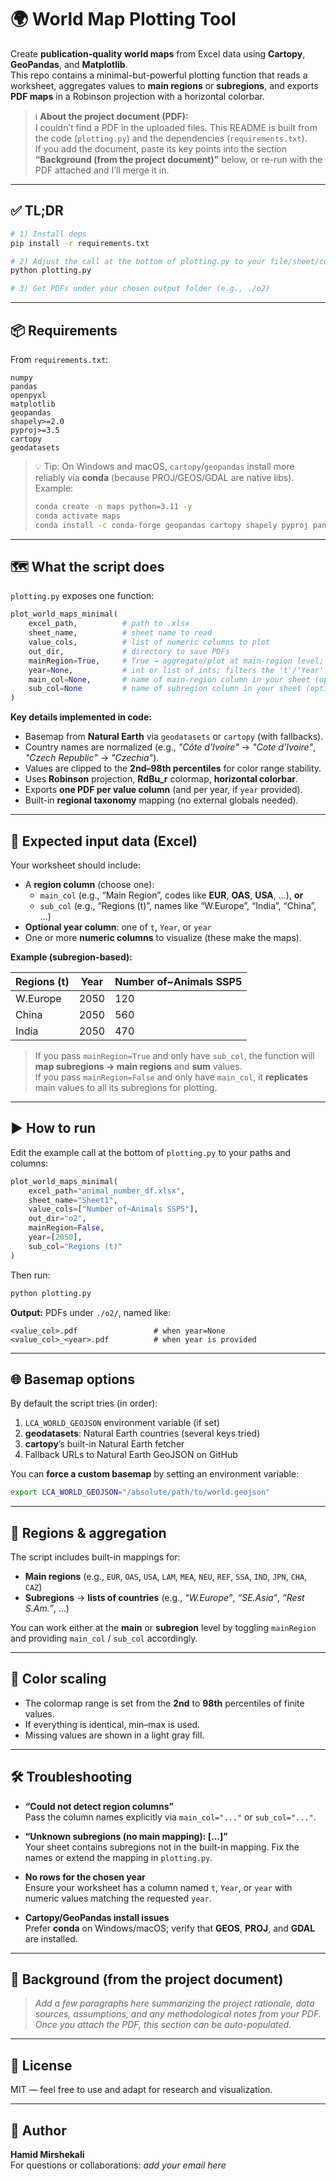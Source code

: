 # 🌍 World Map Plotting Tool

Create **publication-quality world maps** from Excel data using **Cartopy**, **GeoPandas**, and **Matplotlib**.  
This repo contains a minimal-but-powerful plotting function that reads a worksheet, aggregates values to **main regions** or **subregions**, and exports **PDF maps** in a Robinson projection with a horizontal colorbar.

> ℹ️ **About the project document (PDF):**  
> I couldn’t find a PDF in the uploaded files. This README is built from the code (`plotting.py`) and the dependencies (`requirements.txt`).  
> If you add the document, paste its key points into the section **“Background (from the project document)”** below, or re-run with the PDF attached and I’ll merge it in.

---

## ✅ TL;DR

```bash
# 1) Install deps
pip install -r requirements.txt

# 2) Adjust the call at the bottom of plotting.py to your file/sheet/columns
python plotting.py

# 3) Get PDFs under your chosen output folder (e.g., ./o2)
```

---

## 📦 Requirements

From `requirements.txt`:

```
numpy
pandas
openpyxl
matplotlib
geopandas
shapely>=2.0
pyproj>=3.5
cartopy
geodatasets
```

> 💡 Tip: On Windows and macOS, `cartopy`/`geopandas` install more reliably via **conda** (because PROJ/GEOS/GDAL are native libs).  
> Example:
> ```bash
> conda create -n maps python=3.11 -y
> conda activate maps
> conda install -c conda-forge geopandas cartopy shapely pyproj pandas openpyxl matplotlib -y
> ```

---

## 🗺️ What the script does

`plotting.py` exposes one function:

```python
plot_world_maps_minimal(
    excel_path,          # path to .xlsx
    sheet_name,          # sheet name to read
    value_cols,          # list of numeric columns to plot
    out_dir,             # directory to save PDFs
    mainRegion=True,     # True → aggregate/plot at main-region level; False → subregion level
    year=None,           # int or list of ints; filters the 't'/'Year' column if present
    main_col=None,       # name of main-region column in your sheet (optional)
    sub_col=None         # name of subregion column in your sheet (optional)
)
```

**Key details implemented in code:**

- Basemap from **Natural Earth** via `geodatasets` or `cartopy` (with fallbacks).
- Country names are normalized (e.g., *"Côte d'Ivoire"* → *"Cote d'Ivoire"*, *"Czech Republic"* → *"Czechia"*).
- Values are clipped to the **2nd–98th percentiles** for color range stability.
- Uses **Robinson** projection, **RdBu_r** colormap, **horizontal colorbar**.
- Exports **one PDF per value column** (and per year, if `year` provided).
- Built-in **regional taxonomy** mapping (no external globals needed).

---

## 🔢 Expected input data (Excel)

Your worksheet should include:
- A **region column** (choose one):
  - `main_col` (e.g., “Main Region”, codes like **EUR**, **OAS**, **USA**, …), **or**
  - `sub_col` (e.g., “Regions (t)”, names like “W.Europe”, “India”, “China”, …)
- **Optional year column**: one of `t`, `Year`, or `year`
- One or more **numeric columns** to visualize (these make the maps).

**Example (subregion-based):**

| Regions (t) | Year | Number of~Animals SSP5 |
|-------------|------|------------------------|
| W.Europe    | 2050 | 120                    |
| China       | 2050 | 560                    |
| India       | 2050 | 470                    |

> If you pass `mainRegion=True` and only have `sub_col`, the function will **map subregions → main regions** and **sum** values.  
> If you pass `mainRegion=False` and only have `main_col`, it **replicates** main values to all its subregions for plotting.

---

## ▶️ How to run

Edit the example call at the bottom of `plotting.py` to your paths and columns:
```python
plot_world_maps_minimal(
    excel_path="animal_number_df.xlsx",
    sheet_name="Sheet1",
    value_cols=["Number of~Animals SSP5"],
    out_dir="o2",
    mainRegion=False,
    year=[2050],
    sub_col="Regions (t)"
)
```

Then run:
```bash
python plotting.py
```

**Output:** PDFs under `./o2/`, named like:
```
<value_col>.pdf                 # when year=None
<value_col>_<year>.pdf          # when year is provided
```

---

## 🌐 Basemap options

By default the script tries (in order):
1. `LCA_WORLD_GEOJSON` environment variable (if set)
2. **geodatasets**: Natural Earth countries (several keys tried)
3. **cartopy**’s built-in Natural Earth fetcher
4. Fallback URLs to Natural Earth GeoJSON on GitHub

You can **force a custom basemap** by setting an environment variable:
```bash
export LCA_WORLD_GEOJSON="/absolute/path/to/world.geojson"
```

---

## 🧭 Regions & aggregation

The script includes built-in mappings for:
- **Main regions** (e.g., `EUR`, `OAS`, `USA`, `LAM`, `MEA`, `NEU`, `REF`, `SSA`, `IND`, `JPN`, `CHA`, `CAZ`)
- **Subregions** → **lists of countries** (e.g., *“W.Europe”*, *“SE.Asia”*, *“Rest S.Am.”*, …)

You can work either at the **main** or **subregion** level by toggling `mainRegion` and providing `main_col` / `sub_col` accordingly.

---

## 🧩 Color scaling

- The colormap range is set from the **2nd** to **98th** percentiles of finite values.
- If everything is identical, min–max is used.
- Missing values are shown in a light gray fill.

---

## 🛠️ Troubleshooting

- **“Could not detect region columns”**  
  Pass the column names explicitly via `main_col="..."` or `sub_col="..."`.

- **“Unknown subregions (no main mapping): [...]”**  
  Your sheet contains subregions not in the built-in mapping. Fix the names or extend the mapping in `plotting.py`.

- **No rows for the chosen year**  
  Ensure your worksheet has a column named `t`, `Year`, or `year` with numeric values matching the requested `year`.

- **Cartopy/GeoPandas install issues**  
  Prefer **conda** on Windows/macOS; verify that **GEOS**, **PROJ**, and **GDAL** are installed.

---

## 📄 Background (from the project document)

> _Add a few paragraphs here summarizing the project rationale, data sources, assumptions, and any methodological notes from your PDF. Once you attach the PDF, this section can be auto-populated._

---

## 📜 License

MIT — feel free to use and adapt for research and visualization.

---

## 👤 Author

**Hamid Mirshekali**  
For questions or collaborations: _add your email here_
